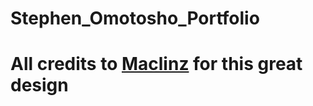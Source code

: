 # Stephen_Omotosho_Portfolio







# All credits to [Maclinz](https://github.com/Maclinz/) for this great design
